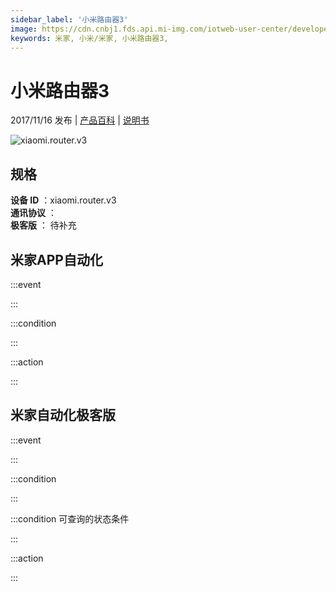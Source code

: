 ```yaml
---
sidebar_label: '小米路由器3'
image: https://cdn.cnbj1.fds.api.mi-img.com/iotweb-user-center/developer_1679047512389AxFG0AYD.png?GalaxyAccessKeyId=AKVGLQWBOVIRQ3XLEW&Expires=9223372036854775807&Signature=SiL/xO1HocphSe+ZjN2BYdl02UA=
keywords: 米家, 小米/米家, 小米路由器3, 
---
```

# 小米路由器3

2017/11/16 发布 | [产品百科](https://home.mi.com/webapp/content/baike/product/index.html?model=xiaomi.router.v3/) | [说明书](https://home.mi.com/views/introduction.html?model=xiaomi.router.v3&region=cn)

![xiaomi.router.v3](https://cdn.cnbj1.fds.api.mi-img.com/iotweb-user-center/developer_1679047512389AxFG0AYD.png?GalaxyAccessKeyId=AKVGLQWBOVIRQ3XLEW&Expires=9223372036854775807&Signature=SiL/xO1HocphSe+ZjN2BYdl02UA=)

## 规格  
> 
**设备 ID** ：xiaomi.router.v3  
**通讯协议** ：  
**极客版**  ： 待补充 


## 米家APP自动化  

:::event  

:::

:::condition  

:::

:::action   

:::

## 米家自动化极客版  

:::event  

:::

:::condition  

:::

:::condition 可查询的状态条件  

:::

:::action  

:::

        
